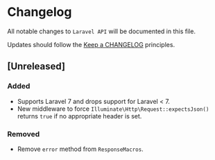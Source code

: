 # Changelog

All notable changes to `Laravel API` will be documented in this file.

Updates should follow the [Keep a CHANGELOG](http://keepachangelog.com/) principles.

<!-- ## [Unreleased]

### Added

### Changed

### Deprecated

### Removed

### Fixed -->

## [Unreleased]

### Added

- Supports Laravel 7 and drops support for Laravel < 7.
- New middleware to force `Illuminate\Http\Request::expectsJson()` returns `true` if no appropriate header is set.

### Removed

- Remove `error` method from `ResponseMacros`.
